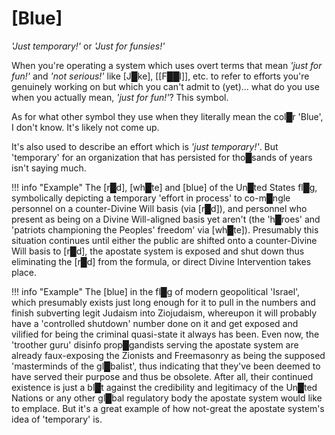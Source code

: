 # **[Blue]**

*'Just temporary!'* or *'Just for funsies!'*

When you're operating a system which uses overt terms that mean *'just for fun!'* and *'not serious!'* like [J█ke], [[F██l]], etc. to refer to efforts you're genuinely working on but which you can't admit to (yet)... what do you use when you actually mean, *'just for fun!'*?  This symbol.

As for what other symbol they use when they literally mean the col█r 'Blue', I don't know.  It's likely not come up.

It's also used to describe an effort which is *'just temporary!'*.  But 'temporary' for an organization that has persisted for tho█sands of years isn't saying much.

!!! info "Example"
    The [r█d], [wh█te] and [blue] of the Un█ted States fl█g, symbolically depicting a temporary 'effort in process' to co-m█ngle personnel on a counter-Divine Will basis (via [r█d]), and personnel who present as being on a Divine Will-aligned basis yet aren't (the 'h█roes' and 'patriots championing the Peoples' freedom' via [wh█te]).  Presumably this situation continues until either the public are shifted onto a counter-Divine Will basis to [r█d], the apostate system is exposed and shut down thus eliminating the [r█d] from the formula, or direct Divine Intervention takes place.

!!! info "Example"
    The [blue] in the fl█g of modern geopolitical 'Israel', which presumably exists just long enough for it to pull in the numbers and finish subverting legit Judaism into Ziojudaism, whereupon it will probably have a 'controlled shutdown' number done on it and get exposed and vilified for being the criminal quasi-state it always has been.  Even now, the 'troother guru' disinfo prop█gandists serving the apostate system are already faux-exposing the Zionists and Freemasonry as being the supposed 'masterminds of the gl█balist', thus indicating that they've been deemed to have served their purpose and thus be obsolete.  After all, their continued existence is just a bl█t against the credibility and legitimacy of the Un█ted Nations or any other gl█bal regulatory body the apostate system would like to emplace.  But it's a great example of how not-great the apostate system's idea of 'temporary' is.
